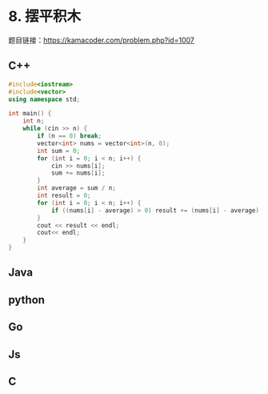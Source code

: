 
# 8. 摆平积木 

题目链接：https://kamacoder.com/problem.php?id=1007 

## C++ 

```CPP 
#include<iostream>
#include<vector>
using namespace std;

int main() {
    int n;
    while (cin >> n) {
        if (n == 0) break;
        vector<int> nums = vector<int>(n, 0);
        int sum = 0;
        for (int i = 0; i < n; i++) {
            cin >> nums[i];
            sum += nums[i];
        }
        int average = sum / n;
        int result = 0;
        for (int i = 0; i < n; i++) {
            if ((nums[i] - average) > 0) result += (nums[i] - average);
        }
        cout << result << endl;
        cout<< endl;
    }
}
```
## Java 

## python 

## Go 

## Js 

## C 

